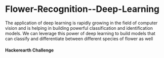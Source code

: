 # Flower-Recognition--Deep-Learning
The application of deep learning is rapidly growing in the field of computer vision and is helping in building powerful classification and identification models. We can leverage this power of deep learning to build models that can classify and differentiate between different species of flower as well
#### Hackerearth Challenge
